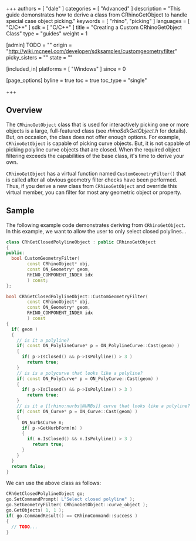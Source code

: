 +++
authors = [ "dale" ]
categories = [ "Advanced" ]
description = "This guide demonstrates how to derive a class from CRhinoGetObject to handle special case object picking."
keywords = [ "rhino", "picking" ]
languages = [ "C/C++" ]
sdk = [ "C/C++" ]
title = "Creating a Custom CRhinoGetObject Class"
type = "guides"
weight = 1

[admin]
TODO = ""
origin = "http://wiki.mcneel.com/developer/sdksamples/customgeometryfilter"
picky_sisters = ""
state = ""

[included_in]
platforms = [ "Windows" ]
since = 0

[page_options]
byline = true
toc = true
toc_type = "single"

+++

 
## Overview

The `CRhinoGetObject` class that is used for interactively picking one or more objects is a large, full-featured class (see *rhinoSdkGetObject.h* for details). But, on occasion, the class does not offer enough options.  For example, `CRhinoGetObject` is capable of picking curve objects.  But, it is not capable of picking polyline curve objects that are closed.  When the required object filtering exceeds the capabilities of the base class, it's time to derive your own.

`CRhinoGetObject` has a virtual function named `CustomGeometryFilter()` that is called after all obvious geometry filter checks have been performed.  Thus, if you derive a new class from `CRhinoGetObject` and override this virtual member, you can filter for most any geometric object or property.

## Sample

The following example code demonstrates deriving from `CRhinoGetObject`.  In this example, we want to allow the user to only select closed polylines...

```cpp
class CRhGetClosedPolylineObject : public CRhinoGetObject
{
public:
  bool CustomGeometryFilter(
        const CRhinoObject* obj,
        const ON_Geometry* geom,
        RHINO_COMPONENT_INDEX idx
        ) const;
};

bool CRhGetClosedPolylineObject::CustomGeometryFilter(
        const CRhinoObject* obj,
        const ON_Geometry* geom,
        RHINO_COMPONENT_INDEX idx
        ) const
{
  if( geom )
  {
    // is it a polyline?
    if( const ON_PolylineCurve* p = ON_PolylineCurve::Cast(geom) )
    {
      if( p->IsClosed() && p->IsPolyline() > 3 )
        return true;
    }
    // is is a polycurve that looks like a polyline?
    if( const ON_PolyCurve* p = ON_PolyCurve::Cast(geom) )
    {
      if( p->IsClosed() && p->IsPolyline() > 3 )
        return true;
    }
    // is it a [[rhino:nurbs|NURBs]] curve that looks like a polyline?
    if( const ON_Curve* p = ON_Curve::Cast(geom) )
    {
      ON_NurbsCurve n;
      if( p->GetNurbForm(n) )
      {
        if( n.IsClosed() && n.IsPolyline() > 3 )
          return true;
      }
    }
  }
  return false;
}
```

We can use the above class as follows:

```cpp
CRhGetClosedPolylineObject go;
go.SetCommandPrompt( L"Select closed polyline" );
go.SetGeometryFilter( CRhinoGetObject::curve_object );
go.GetObjects( 1, 1 );
if( go.CommandResult() == CRhinoCommand::success )
{
  // TODO...
}
```
